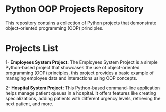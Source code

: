 # Python OOP Projects Repository
This repository contains a collection of Python projects that demonstrate object-oriented programming (OOP) principles.

# Projects List

1- **Employees System Project:** The Employees System Project is a simple Python-based project that showcases the use of object-oriented programming (OOP) principles, this project provides a basic example of managing employee data and interactions using OOP concepts.

2- **Hospital System Project:** This Python-based command-line application helps manage patient queues in a hospital. It offers features like creating specializations, adding patients with different urgency levels, retrieving the next patient, and more.
